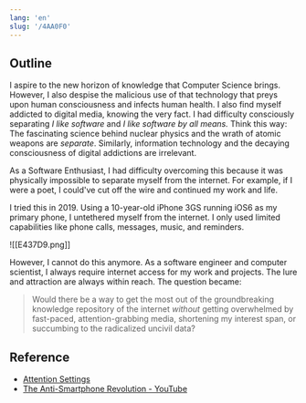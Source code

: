 ```yaml
---
lang: 'en'
slug: '/4AA0F0'
---
```


## Outline

I aspire to the new horizon of knowledge that Computer Science brings.
However, I also despise the malicious use of that technology that preys upon human consciousness and infects human health.
I also find myself addicted to digital media, knowing the very fact.
I had difficulty consciously separating _I like software_ and _I like software by all means._
Think this way:
The fascinating science behind nuclear physics and the wrath of atomic weapons are _separate_.
Similarly, information technology and the decaying consciousness of digital addictions are irrelevant.

As a Software Enthusiast, I had difficulty overcoming this because it was physically impossible to separate myself from the internet.
For example, if I were a poet, I could've cut off the wire and continued my work and life.

I tried this in 2019.
Using a 10-year-old iPhone 3GS running iOS6 as my primary phone, I untethered myself from the internet.
I only used limited capabilities like phone calls, messages, music, and reminders.

![[E437D9.png]]

However, I cannot do this anymore.
As a software engineer and computer scientist, I always require internet access for my work and projects.
The lure and attraction are always within reach.
The question became:

> Would there be a way to get the most out of the groundbreaking knowledge repository of the internet _without_ getting overwhelmed by fast-paced, attention-grabbing media, shortening my interest span, or succumbing to the radicalized uncivil data?

## Reference

- [Attention Settings](https://attentionsettings.com/)
- [The Anti-Smartphone Revolution - YouTube](https://www.youtube.com/watch?v=02mIRnPJm6g)

